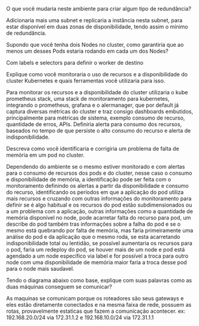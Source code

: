 O que você mudaria neste ambiente para criar algum tipo de redundância?

Adicionaria mais uma subnet e replicaria a instância nesta subnet, para estar disponível em duas zonas de disponibilidade, tendo assim o mínimo de redundância.

Supondo que você tenha dois Nodes no cluster, como garantiria que ao menos um desses Pods estaria rodando em cada um dos Nodes?

Com labels e selectors para definir o worker de destino

Explique como você monitoraria o uso de recursos e a disponibilidade do cluster Kubernetes e quais ferramentas você utilizaria para isso.

Para monitorar os recursos e a disponibilidade do cluster utilizaria o kube prometheus stack, uma stack de monitoramento para kubernetes, integrando o prometheus, grafana e o alermanager, que por default já captura diversas métricas do cluster e traz consigo dashboards embutidos, principalmente para métricas de sistema, exemplo consumo de recurso, quantidade de erros, APIs.
Definiria alerta para consumo dos recursos, baseados no tempo de que persiste o alto consumo do recurso e alerta de indisponibilidade.

Descreva como você identificaria e corrigiria um problema de falta de memória em um pod no cluster.

Dependendo do ambiente se o mesmo estiver monitorado e com alertas para o consumo de recursos dos pods e do cluster, nesse caso o consumo e disponibilidade de memória, a identificação pode ser feita com o monitoramento definindo os alertas a partir da disponibilidade e consumo do recurso, identificando os períodos em que a aplicação do pod utiliza mais recursos e cruzando com outras informações do monitoramento para definir se é algo habitual e os recursos do pod estão subdimensionados ou a um problema com a aplicação, outras informações como a quantidade de memória disponível no node, pode acarretar falta do recurso  para pod, um describe do pod também tras informações sobre a falha do pod e se o mesmo está quebrando por falta de memória, mas faria primeiramente uma análise do pod e da aplicação que o mesmo roda, se esta acarretando indisponibilidade total ou lentidão, se possível aumentaria os recursos para o pod, faria um redeploy do pod, se houver mais de um node e pod está agendado a um node especifico via label e for possível a troca para outro node com uma disponibilidade de memória maior faria a troca desse pod para o node mais saudavel.

Tendo o diagrama abaixo como base, explique com suas palavras como as duas máquinas conseguem se comunicar?

As maquinas se comunicam porque os roteadores são seus gateways e eles estão diretamente conectados e na mesma faixa de rede, possuem as rotas, provavelmente estaticas que fazem a comunicação acontecer. ex:  192.168.20.0/24 via 172.31.1.2 e 192.168.10.0/24 via 172.31.1.1
